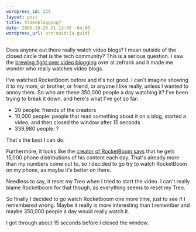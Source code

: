 ```yaml
--- 
wordpress_id: 229
layout: post
title: Videoblogging?
date: 2006-10-26 21:13:00 -04:00
wordpress_url: urn:uuid:{a.guid}
---
```

<p>Does anyone out there really watch video blogs?  I mean outside of the closed circle that is the tech community?   This is a serious question.  I saw the <a href="http://www.zefrank.com/theshow/rocketbooming/nerdfight.html" title="rocketbooming">brewing fight over video blogging</a> over at zefrank and it made me wonder who really watches video blogs.</p>

<p>I've watched RocketBoom before and it's not good.  I can't imagine showing it to my mom, or brother, or friend, or anyone I like really, unless I wanted to annoy them.  So who are these 350,000 people a day watching it?  I've been trying to break it down, and here's what I've got so far:</p>

<ul>
<li>20 people: friends of the creators</li>
<li>10,000 people: people that read something about it on a blog, started a video, and then closed the window after 15 seconds</li>
<li>339,980 people: ?</li>
</ul>

<p>That's the best I can do.  </p>

<p>Furthermore, it looks like the <a href="http://www.dembot.com/011160.html" title="">creator of RocketBoom says</a> that he gets 15,000 phone distributions of his content each day.  That's already more than my numbers come out to, so I decided to go try to watch RocketBoom on my phone, as maybe it's better on there.  </p>

<p>Needless to say, it reset my Treo when I tried to start the video.  I can't really blame Rocketboom for that though, as everything seems to reset my Treo.</p>

<p>So finally I decided to go watch Rocketboom one more time, just to see if I remembered wrong.  Maybe it really is more interesting than I remember and maybe 350,000 people a day would really watch it.</p>

<p>I got through about 15 seconds before I closed the window.</p>
